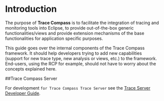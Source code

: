 # Introduction

The purpose of **Trace Compass** is to facilitate the integration of
tracing and monitoring tools into Eclipse, to provide out-of-the-box
generic functionalities/views and provide extension mechanisms of the
base functionalities for application specific purposes.

This guide goes over the internal components of the Trace Compass
framework. It should help developers trying to add new capabilities
(support for new trace type, new analysis or views, etc.) to the
framework. End-users, using the RCP for example, should not have to
worry about the concepts explained here.

##Trace Compass Server

For development `for Trace Compass Trace Server` see the [Trace Server Developer Guide](https://github.com/eclipse-tracecompass/org.eclipse.tracecompass/blob/master/doc/trace-server/trace-server-dev-guide.md).

